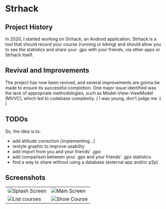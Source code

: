 # Strhack

## Project History
In 2020, I started working on Strhack, an Android application. Strhack is a tool that should record your course (running or biking) and should allow you to see the statistics and share your .gpx with your friends, via other apps or Strhack itself.

## Revival and Improvements
The project has now been revived, and several improvements are gonna be made to ensure its successful completion. One major issue identified was the lack of appropriate methodologies, such as Model–View–ViewModel (MVVC), which led to codebase complexity.
( I was young, don't judge me :) )

## TODOs
So, the idea is to:
<ul>
<li>add altitude correction [implementing...]</li>
<li>restyle graphic to improve usability</li>
<li>add import from you and your friends' .gpx</li>
<li>add comparison between your .gpx and your friends' .gpx statistics</li>
<li>find a way to share without using a database (external app and/or p2p)</li>
</ul>

## Screenshots

<table>
  <tr>
    <td>
      <img src="./assets/splash.png" alt="Splash Screen">
    </td>
    <td>
      <img src="./assets/main.png" alt="Main Screen">
    </td>
  </tr>
  <tr>
    <td>
      <img src="./assets/list.png" alt="List courses">
    </td>
    <td>
      <img src="./assets/show.png" alt="Show Course">
    </td>
  </tr>
</table>

